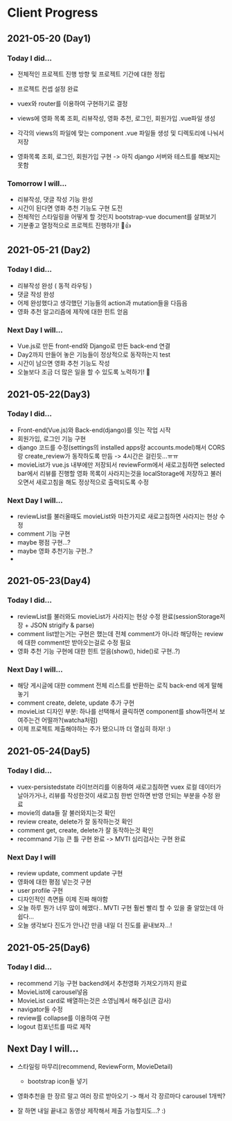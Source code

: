 # Client Progress

## 2021-05-20 (Day1)

### Today I did...

- 전체적인 프로젝트 진행 방향 및 프로젝트 기간에 대한 정립
- 프로젝트 컨셉 설정 완료

- vuex와 router를 이용하여 구현하기로 결정
- views에 영화 목록 조회, 리뷰작성, 영화 추천, 로그인, 회원가입 .vue파일 생성

- 각각의 views의 파일에 맞는 component .vue 파일들 생성 및 디렉토리에 나눠서 저장
- 영화목록 조회, 로그인, 회원가입 구현 -> 아직 django 서버와 테스트를 해보지는 못함



### Tomorrow I will...

- 리뷰작성, 댓글 작성 기능 완성
- 시간이 된다면 영화 추천 기능도 구현 도전
- 전체적인 스타일링을 어떻게 할 것인지 bootstrap-vue document를 살펴보기
- 기분좋고 열정적으로 프로젝트 진행하기! 🙂👍



## 2021-05-21 (Day2)

### Today I did...

- 리뷰작성 완성 ( 동적 라우팅 )
- 댓글 작성 완성
- 어제 완성했다고 생각했던 기능들의 action과 mutation들을 다듬음
- 영화 추천 알고리즘에 제작에 대한 힌트 얻음



### Next Day I will...

- Vue.js로 만든 front-end와 Django로 만든 back-end 연결
- Day2까지 만들어 놓은 기능들이 정상적으로 동작하는지 test
- 시간이 남으면 영화 추천 기능도 작성
- 오늘보다 조금 더 많은 일을 할 수 있도록 노력하기! 👏



## 2021-05-22(Day3)

### Today I did...

- Front-end(Vue.js)와 Back-end(django)를 잇는 작업 시작
- 회원가입, 로그인 기능 구현
- django 코드를 수정(settings의 installed apps랑 accounts.model)해서 CORS랑 create_review가 동작하도록 만듬 -> 4시간은 걸린듯...ㅠㅠ
- movieList가 vue.js 내부에만 저장되서 reviewForm에서 새로고침하면 selected bar에서 리뷰를 진행할 영화 목록이 사라지는것을 localStorage에 저장하고 불러오면서 새로고침을 해도 정상적으로 출력되도록 수정



### Next Day I will...

- reviewList를 불러올때도 movieList와 마찬가지로 새로고침하면 사라지는 현상 수정
- comment 기능 구현
- maybe 평점 구현...?
- maybe 영화 추천기능 구현..?
- 



## 2021-05-23(Day4)

### Today I did...

- reviewList를 불러와도 movieList가 사라지는 현상 수정 완료(sessionStorage저장 + JSON strigify & parse)
- comment list받는거는 구현은 했는데 전체 comment가 아니라 해당하는 review에 대한 comment만 받아오는걸로 수정 필요
- 영화 추천 기능 구현에 대한 힌트 얻음(show(), hide()로 구현..?)



### Next Day I will...

- 해당 게시글에 대한 comment 전체 리스트를 반환하는 로직 back-end 에게 말해놓기
- comment create, delete, update 추가 구현
- movieList 디자인 부분: 하나를 선택해서 클릭하면 component를 show하면서 보여주는건 어떨까?(watcha처럼)
- 이제 프로젝트 제출해야하는 주가 됐으니까 더 열심히 하자! :) 



## 2021-05-24(Day5)

### Today I did...

- vuex-persistedstate 라이브러리를 이용하여 새로고침하면 vuex 로컬 데이터가 날아가거나, 리뷰를 작성한것이 새로고침 한번 안하면 반영 안되는 부분을 수정 완료
- movie의 data들 잘 불러와지는것 확인
- review create, delete가 잘 동작하는것 확인
- comment get, create, delete가 잘 동작하는것 확인
- recommand 기능 큰 틀 구현 완료 -> MVTI 심리검사는 구현 완료 



### Next Day I will

- review update, comment update 구현
- 영화에 대한 평점 넣는것 구현
- user profile 구현
- 디자인적인 측면들 이제 진짜 해야함
- 오늘 하루 뭔가 너무 많이 헤맸다.. MVTI 구현 훨씬 빨리 할 수 있을 줄 알았는데 아쉽다...
- 오늘 생각보다 진도가 안나간 만큼 내일 더 진도를 끝내보자...!



## 2021-05-25(Day6)

### Today I did...

- recommend 기능 구현 backend에서 추천영화 가져오기까지 완료
- MovieList에 carousel넣음
- MovieList card로 배열하는것은 소영님께서 해주심(큰 감사)
- navigator들 수정
- review를 collapse를 이용하여 구현
- logout 컴포넌트를 따로 제작



## Next Day I will...

- 스타일링 마무리(recommend, ReviewForm, MovieDetail)
  - bootstrap icon들 넣기
- 영화추천을 한 장르 말고 여러 장르 받아오기 -> 해서 각 장르마다 carousel 1개씩?

- 잘 하면 내일 끝내고 동영상 제작해서 제출 가능할지도...? :)